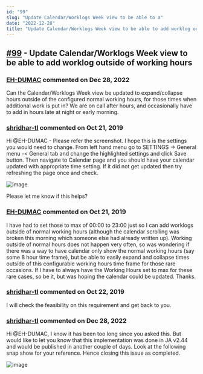 ```yaml
---
id: "99"
slug: "Update Calendar/Worklogs Week view to be able to a"
date: "2022-12-28"
title: "Update Calendar/Worklogs Week view to be able to add worklog outside of working hours"
---
```



## [#99](https://github.com/shridhar-tl/jira-assistant/issues/99) - Update Calendar/Worklogs Week view to be able to add worklog outside of working hours

### [EH-DUMAC](https://github.com/EH-DUMAC) commented on Dec 28, 2022

Can the Calendar/Worklogs Week view be updated to expand/collapse hours outside of the configured normal working hours, for those times when additional work is put in?  We are on call after hours, and occasionally have to add in hours late at night or early morning.

### [shridhar-tl](https://github.com/shridhar-tl) commented on Oct 21, 2019

Hi @EH-DUMAC - Please refer the screenshot. I hope this is the settings you would need to change. From left hand menu go to SETTINGS -> General menu -< General tab and change the highlighted settings and click Save button. Then navigate to Calendar page and you should have your calendar updated with appropriate time setting. If it did not get updated then try refreshing the page once and check.

![image](https://user-images.githubusercontent.com/37339683/67225465-e7800a80-f450-11e9-8c21-f0e0f57788b4.png)


Please let me know if this helps?

### [EH-DUMAC](https://github.com/EH-DUMAC) commented on Oct 21, 2019

I have had to set those to max of 00:00 to 23:00 just so I can add worklogs outside of normal working hours (although the calendar scrolling was broken this morning which someone else had already written up).  Working outside of normal hours does not happen very often, so was wondering if there was a way to have calendar only show the normal working hours (say some 8 hour time frame), but be able to easily expand and collapse times outside of this configurable working hours time frame for those rare occasions.  If I have to always have the Working Hours set to max for these rare cases, so be it, but was hoping the calendar could be updated.  Thanks.

### [shridhar-tl](https://github.com/shridhar-tl) commented on Oct 22, 2019

I will check the feasibility on this requirement and get back to you.

### [shridhar-tl](https://github.com/shridhar-tl) commented on Dec 28, 2022

Hi @EH-DUMAC, I know it has been too long since you asked this. But would like to let you know that this implementation was done in JA v2.44 and would be published in another couple of days. Look at the following snap show for your reference. Hence closing this issue as completed.

![image](https://user-images.githubusercontent.com/37339683/209751474-4ff30013-a1e4-4076-a628-54e4fa55ec46.png)

